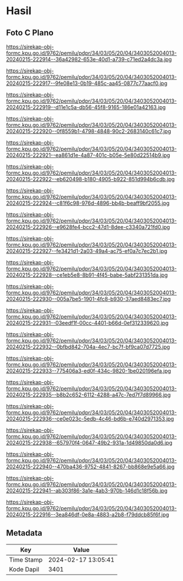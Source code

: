 # Hasil

## Foto C Plano

https://sirekap-obj-formc.kpu.go.id/9762/pemilu/pdpr/34/03/05/20/04/3403052004013-20240215-222914--36a42982-653e-40d1-a739-c71ed2a4dc3a.jpg

https://sirekap-obj-formc.kpu.go.id/9762/pemilu/pdpr/34/03/05/20/04/3403052004013-20240215-222917--9fe08e13-0b19-485c-aa45-0877c77aacf0.jpg

https://sirekap-obj-formc.kpu.go.id/9762/pemilu/pdpr/34/03/05/20/04/3403052004013-20240215-222919--d11e1c5a-db56-45f8-9165-186e01a42163.jpg

https://sirekap-obj-formc.kpu.go.id/9762/pemilu/pdpr/34/03/05/20/04/3403052004013-20240215-222920--0f8559b1-4798-4848-90c2-2683140c61c7.jpg

https://sirekap-obj-formc.kpu.go.id/9762/pemilu/pdpr/34/03/05/20/04/3403052004013-20240215-222921--ea861d1e-4a87-401c-b05e-5e80d22514b9.jpg

https://sirekap-obj-formc.kpu.go.id/9762/pemilu/pdpr/34/03/05/20/04/3403052004013-20240215-222922--eb620498-b180-4905-b922-851d994b6cdb.jpg

https://sirekap-obj-formc.kpu.go.id/9762/pemilu/pdpr/34/03/05/20/04/3403052004013-20240215-222924--c81f6c98-976d-4896-bb4b-beaff9bf2055.jpg

https://sirekap-obj-formc.kpu.go.id/9762/pemilu/pdpr/34/03/05/20/04/3403052004013-20240215-222926--e9628fe4-bcc2-47d1-8dee-c3340a721fd0.jpg

https://sirekap-obj-formc.kpu.go.id/9762/pemilu/pdpr/34/03/05/20/04/3403052004013-20240215-222927--fe3421d1-2a03-49a4-ac75-ef0a7c7ec2b1.jpg

https://sirekap-obj-formc.kpu.go.id/9762/pemilu/pdpr/34/03/05/20/04/3403052004013-20240215-222928--ce1eb5e8-8b91-4f45-babe-5abf231351da.jpg

https://sirekap-obj-formc.kpu.go.id/9762/pemilu/pdpr/34/03/05/20/04/3403052004013-20240215-222930--005a7be5-1901-4fc8-b930-37aed8483ec7.jpg

https://sirekap-obj-formc.kpu.go.id/9762/pemilu/pdpr/34/03/05/20/04/3403052004013-20240215-222931--03eedf1f-00cc-4401-b66d-0ef312339620.jpg

https://sirekap-obj-formc.kpu.go.id/9762/pemilu/pdpr/34/03/05/20/04/3403052004013-20240215-222932--0bfbd842-704a-4ec7-bc7f-bf9ca07d7725.jpg

https://sirekap-obj-formc.kpu.go.id/9762/pemilu/pdpr/34/03/05/20/04/3403052004013-20240215-222933--775406a3-ed0f-434c-9820-1be020196efa.jpg

https://sirekap-obj-formc.kpu.go.id/9762/pemilu/pdpr/34/03/05/20/04/3403052004013-20240215-222935--b8b2c652-6112-4288-a47c-7ed7f7d89966.jpg

https://sirekap-obj-formc.kpu.go.id/9762/pemilu/pdpr/34/03/05/20/04/3403052004013-20240215-222936--ce0e023c-5edb-4c46-bd6b-e740d2971353.jpg

https://sirekap-obj-formc.kpu.go.id/9762/pemilu/pdpr/34/03/05/20/04/3403052004013-20240215-222938--657970f4-0647-49b2-931a-1d49850da0d6.jpg

https://sirekap-obj-formc.kpu.go.id/9762/pemilu/pdpr/34/03/05/20/04/3403052004013-20240215-222940--470ba436-9752-4841-8267-bb868e9e5a66.jpg

https://sirekap-obj-formc.kpu.go.id/9762/pemilu/pdpr/34/03/05/20/04/3403052004013-20240215-222941--ab303f86-3a1e-4ab3-970b-146d1c18f56b.jpg

https://sirekap-obj-formc.kpu.go.id/9762/pemilu/pdpr/34/03/05/20/04/3403052004013-20240215-222916--3ea846df-0e8a-4883-a2b8-f79ddcb85f6f.jpg


## Metadata

| Key        | Value               |
| ---------- | ------------------- |
| Time Stamp | 2024-02-17 13:05:41 |
| Kode Dapil | 3401                |



